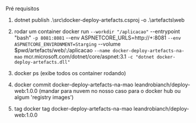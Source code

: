 Pré requisitos
1. dotnet publish .\src\docker-deploy-artefacts.csproj -o .\artefacts\web

1. rodar um container 
 docker run `
--workdir "/aplicacao" `
--entrypoint "bash" `
-p 8081:8081 `
--env ASPNETCORE_URLS=http://+:8081 `
--env ASPNETCORE_ENVIRONMENT=Starging `
--volume $pwd/artefacts/web/:/aplicacao `
--name docker-deploy-artefacts-na-mao `
mcr.microsoft.com/dotnet/core/aspnet:3.1 `
-c "dotnet docker-deploy-artefacts.dll" `

2. docker ps (exibe todos os container rodando)

3. docker commit docker-deploy-artefacts-na-mao leandrobianch/deploy-web:1.0.0 (mandar para nuvem no nosso caso para o docker hub ou algum 'registry images')
2. tag
docker tag docker-deploy-artefacts-na-mao leandrobianch/deploy-web:1.0.0